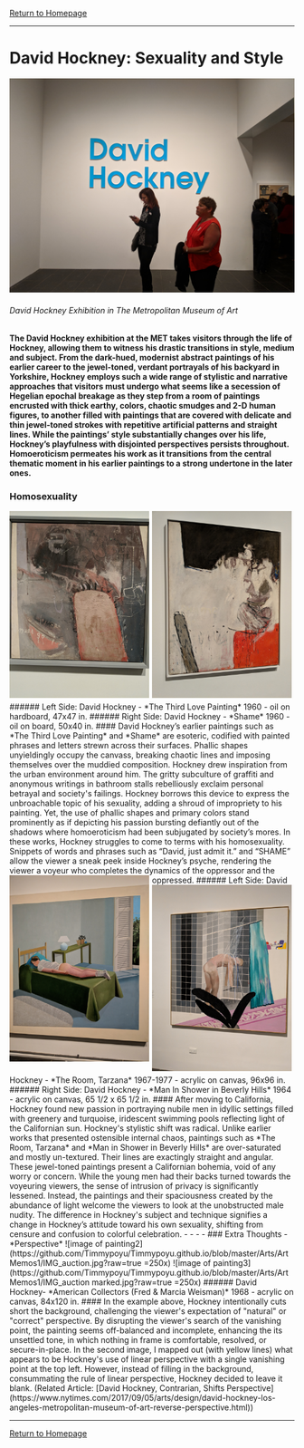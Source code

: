 [Return to Homepage](https://timmypoyu.github.io)
- - - -
# David Hockney: Sexuality and Style
![image of painting](/Arts/ArtMemos1/IMG_Entry.jpg?raw=true)
###### David Hockney Exhibition in The Metropolitan Museum of Art
#### The David Hockney exhibition at the MET takes visitors through the life of Hockney, allowing them to witness his drastic transitions in style, medium and subject. From the dark-hued, modernist abstract paintings of his earlier career to the jewel-toned, verdant portrayals of his backyard in Yorkshire, Hockney employs such a wide range of stylistic and narrative approaches that visitors must undergo what seems like a secession of Hegelian epochal breakage as they step from a room of paintings encrusted with thick earthy, colors, chaotic smudges and 2-D human figures, to another filled with paintings that are covered with delicate and thin jewel-toned strokes with repetitive artificial patterns and straight lines. While the paintings’ style substantially changes over his life, Hockney’s playfulness with disjointed perspectives persists throughout. Homoeroticism permeates his work as it transitions from the central thematic moment in his earlier paintings to a strong undertone in the later ones. 

### **Homosexuality** 
<img src="https://github.com/Timmypoyu/Timmypoyu.github.io/blob/master/Arts/ArtMemos1/IMG_ejact.jpg?raw=true" style="float: left; width: 49%; margin-right: 1%; margin-bottom: 0.5em;">
<img src="https://github.com/Timmypoyu/Timmypoyu.github.io/blob/master/Arts/ArtMemos1/IMG_shame.jpg?raw=true" style="float: left; width: 49%; margin-right: 1%; margin-bottom: 0.5em;">
###### Left Side: David Hockney - *The Third Love Painting* 1960 - oil on hardboard, 47x47 in.
###### Right Side: David Hockney - *Shame* 1960 - oil on board, 50x40 in.
#### David Hockney’s earlier paintings such as *The Third Love Painting* and *Shame* are esoteric, codified with painted phrases and letters strewn across their surfaces. Phallic shapes unyieldingly occupy the canvass, breaking chaotic lines and imposing themselves over the muddied composition. Hockney drew inspiration from the urban environment around him. The gritty subculture of graffiti and anonymous writings in bathroom stalls rebelliously exclaim personal betrayal and society's failings. Hockney borrows this device to express the unbroachable topic of his sexuality, adding a shroud of impropriety to his painting. Yet, the use of phallic shapes and primary colors stand prominently as if depicting his passion bursting defiantly out of the shadows where homoeroticism had been subjugated by society’s mores. In these works, Hockney struggles to come to terms with his homosexuality. Snippets of words and phrases such as “David, just admit it.” and “SHAME” allow the viewer a sneak peek inside Hockney’s psyche, rendering the viewer a voyeur who completes the dynamics of the oppressor and the oppressed. 
<img src="https://github.com/Timmypoyu/Timmypoyu.github.io/blob/master/Arts/ArtMemos1/IMG_nubile%20boy.jpg?raw=true" style="float: left; width: 49%; margin-right: 1%; margin-bottom: 0.5em;">
<img src="https://github.com/Timmypoyu/Timmypoyu.github.io/blob/master/Arts/ArtMemos1/IMG_voyeur.jpg?raw=true" style="float: left; width: 49%; margin-right: 1%; margin-bottom: 0.5em;">
###### Left Side: David Hockney - *The Room, Tarzana* 1967-1977 - acrylic on canvas, 96x96 in.
###### Right Side: David Hockney - *Man In Shower in Beverly Hills* 1964 - acrylic on canvas, 65 1/2 x 65 1/2 in.
#### After moving to California, Hockney found new passion in portraying nubile men in idyllic settings filled with greenery and turquoise, iridescent swimming pools reflecting light of the Californian sun. Hockney's stylistic shift was radical. Unlike earlier works that presented ostensible internal chaos, paintings such as *The Room, Tarzana* and *Man in Shower in Beverly Hills* are over-saturated and mostly un-textured. Their lines are exactingly straight and angular. These jewel-toned paintings present a Californian bohemia, void of any worry or concern. While the young men had their backs turned towards the voyeuring viewers, the sense of intrusion of privacy is significantly lessened. Instead, the paintings and their spaciousness created by the abundance of light welcome the viewers to look at the unobstructed male nudity. The difference in Hockney's subject and technique signifies a change in Hockney’s attitude toward his own sexuality, shifting from censure and confusion to colorful celebration. 
- - - -
### Extra Thoughts - *Perspective* 
![image of painting2](https://github.com/Timmypoyu/Timmypoyu.github.io/blob/master/Arts/ArtMemos1/IMG_auction.jpg?raw=true =250x)
![image of painting3](https://github.com/Timmypoyu/Timmypoyu.github.io/blob/master/Arts/ArtMemos1/IMG_auction marked.jpg?raw=true =250x)
###### David Hockney- *American Collectors (Fred & Marcia Weisman)* 1968 - acrylic on canvas, 84x120 in. 
#### In the example above, Hockney intentionally cuts short the background, challenging the viewer's expectation of "natural" or "correct" perspective. By disrupting the viewer's search of the vanishing point, the painting seems off-balanced and incomplete, enhancing the its unsettled tone, in which nothing in frame is comfortable, resolved, or secure-in-place. In the second image, I mapped out (with yellow lines) what appears to be Hockney's use of linear perspective with a single vanishing point at the top left. However, instead of filling in the background, consummating the rule of linear perspective, Hockney decided to leave it blank. (Related Article: [David Hockney, Contrarian, Shifts Perspective](https://www.nytimes.com/2017/09/05/arts/design/david-hockney-los-angeles-metropolitan-museum-of-art-reverse-perspective.html))

- - - -
[Return to Homepage](https://timmypoyu.github.io)
